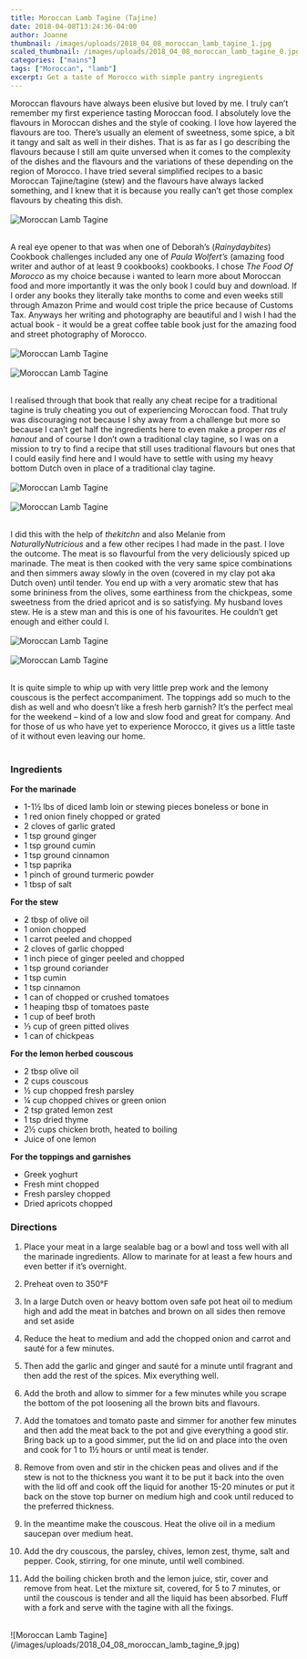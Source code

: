 ```yaml
---
title: Moroccan Lamb Tagine (Tajine)
date: 2018-04-08T13:24:36-04:00
author: Joanne
thumbnail: /images/uploads/2018_04_08_moroccan_lamb_tagine_1.jpg
scaled_thumbnail: /images/uploads/2018_04_08_moroccan_lamb_tagine_0.jpg
categories: ["mains"]
tags: ["Moroccan", "lamb"]
excerpt: Get a taste of Morocco with simple pantry ingregients
---
```


Moroccan flavours have always been elusive but loved by me.  I truly can’t remember my first experience tasting Moroccan food. I absolutely love the flavours in Moroccan dishes and the style of cooking. I love how layered the flavours are too. There’s usually an element of sweetness, some spice, a bit it tangy and salt as well in their dishes. That is as far as I go describing the flavours because I still am quite unversed when it comes to the complexity of the dishes and the flavours and the variations of these depending on the region of Morocco. I have tried several simplified recipes to a basic Moroccan Tajine/tagine (stew) and the flavours have always lacked something, and I knew that it is because you really can’t get those complex flavours by cheating this dish.
</br>
</br>
![Moroccan Lamb Tagine](/images/uploads/2018_04_08_moroccan_lamb_tagine_2.jpg)
</br>
</br>

A real eye opener to that was when one of Deborah’s (_Rainydaybites_) Cookbook challenges included any one of _Paula Wolfert’s_ (amazing food writer and author of at least 9 cookbooks) cookbooks. I chose _The Food Of Morocco_ as my choice because i wanted to learn more about Moroccan food and more importantly it was the only book I could buy and download.  If I order any books they literally take months to come and even weeks still through Amazon Prime and would cost triple the price because of Customs Tax. Anyways her writing and photography are beautiful and I wish I had the actual book - it would be a great coffee table book just for the amazing food and street photography of Morocco.
</br>
</br>
![Moroccan Lamb Tagine](/images/uploads/2018_04_08_moroccan_lamb_tagine_3.jpg)
</br>
</br>
![Moroccan Lamb Tagine](/images/uploads/2018_04_08_moroccan_lamb_tagine_4.jpg)
</br>
</br>

I realised through that book that really any cheat recipe for a traditional tagine is truly cheating you out of experiencing Moroccan food. That truly was discouraging not because I shy away from a challenge but more so because I can’t get half the ingredients here to even make a proper _ras el hanout_ and of course I don’t own a traditional clay tagine, so I was on a mission to try to find a recipe that still uses traditional flavours but ones that I could easily find here and I would have to settle with using my heavy bottom Dutch oven in place of a traditional clay tagine.
</br>
</br>
![Moroccan Lamb Tagine](/images/uploads/2018_04_08_moroccan_lamb_tagine_5.jpg)
</br>
</br>
![Moroccan Lamb Tagine](/images/uploads/2018_04_08_moroccan_lamb_tagine_6.jpg)
</br>
</br> 

I did this with the help of _thekitchn_ and also Melanie from _NaturallyNutricious_ and a few other recipes I had made in the past. I love the outcome. The meat is so flavourful from the very deliciously spiced up marinade. The meat is then cooked with the very same spice combinations and then simmers away slowly in the oven (covered in my clay pot aka Dutch oven) until tender. You end up with a very aromatic stew that has some brininess from the olives, some earthiness from the chickpeas, some sweetness from the dried apricot and is so satisfying. My husband loves stew. He is a stew man and this is one of his favourites. He couldn’t get enough and either could I.
</br>
</br>
![Moroccan Lamb Tagine](/images/uploads/2018_04_08_moroccan_lamb_tagine_7.jpg)
</br>
</br>
![Moroccan Lamb Tagine](/images/uploads/2018_04_08_moroccan_lamb_tagine_8.jpg)
</br>
</br>

It is quite simple to whip up with very little prep work and the lemony couscous is the perfect accompaniment. The toppings add so much to the dish as well and who doesn’t like a fresh herb garnish? It’s the perfect meal for the weekend – kind of a low and slow food and great for company. And for those of us who have yet to experience Morocco, it gives us a little taste of it without even leaving our home.
</br>
</br>

### Ingredients  

__For the marinade__

* 1-1&frac12; lbs of diced lamb loin or stewing pieces boneless or bone in
* 1 red onion finely chopped or grated 
* 2 cloves of garlic grated 
* 1 tsp ground ginger 
* 1 tsp ground cumin
* 1 tsp ground cinnamon
* 1 tsp paprika 
* 1 pinch of ground turmeric powder 
* 1 tbsp of salt 

__For the stew__

* 2 tbsp of olive oil 
* 1 onion chopped 
* 1 carrot peeled and chopped 
* 2 cloves of garlic chopped 
* 1 inch piece of ginger peeled and chopped 
* 1 tsp ground coriander 
* 1 tsp cumin
* 1 tsp cinnamon
* 1 can of chopped or crushed tomatoes 
* 1 heaping tbsp of tomatoes paste 
* 1 cup of beef broth 
* &frac13; cup of green pitted olives 
* 1 can of chickpeas 

__For the lemon herbed couscous__

* 2 tbsp olive oil 
* 2 cups couscous 
* &frac12; cup chopped fresh parsley
* &frac14; cup chopped chives or green onion 
* 2 tsp grated lemon zest
* 1 tsp dried thyme
* 2&frac12; cups chicken broth, heated to boiling
* Juice of one lemon 

__For the toppings and garnishes__

* Greek yoghurt 
* Fresh mint chopped 
* Fresh parsley chopped 
* Dried apricots chopped 

### Directions 

1. Place your meat in a large sealable bag or a bowl and toss well with all the marinade ingredients.  Allow to marinate for at least a few hours and even better if it’s overnight. 

1. Preheat oven to 350&deg;F 

1. In a large Dutch oven or heavy bottom oven safe pot heat oil to medium high and add the meat in batches and brown on all sides then remove and set aside
 
1. Reduce the heat to medium and add the chopped onion and carrot and sauté for a few minutes. 

1. Then add the garlic and ginger and sauté for a minute until fragrant and then add the rest of the spices.  Mix everything well. 

1. Add the broth and allow to simmer for a few minutes while you scrape the bottom of the pot loosening all the brown bits and flavours. 

1. Add the tomatoes and tomato paste and simmer for another few minutes and then add the meat back to the pot and give everything a good stir. Bring back up to a good simmer, put the lid on and place into the oven and cook for 1 to 1&frac12; hours or until meat is tender. 

1. Remove from oven and stir in the chicken peas and olives and if the stew is not to the thickness you want it to be put it back into the oven with the lid off and cook off the liquid for another 15-20 minutes or put it back on the stove top burner on medium high and cook until reduced to the preferred thickness. 

1. In the meantime make the couscous. Heat the olive oil in a medium saucepan over medium heat.

1. Add the dry couscous, the parsley, chives, lemon zest, thyme, salt and pepper. Cook, stirring, for one minute, until well combined. 

1. Add the boiling chicken broth and the lemon juice, stir, cover and remove from heat. Let the mixture sit, covered, for 5 to 7 minutes, or until the couscous is tender and all the liquid has been absorbed. Fluff with a fork and serve with the tagine with all the fixings.

</br>
![Moroccan Lamb Tagine](/images/uploads/2018_04_08_moroccan_lamb_tagine_9.jpg)
